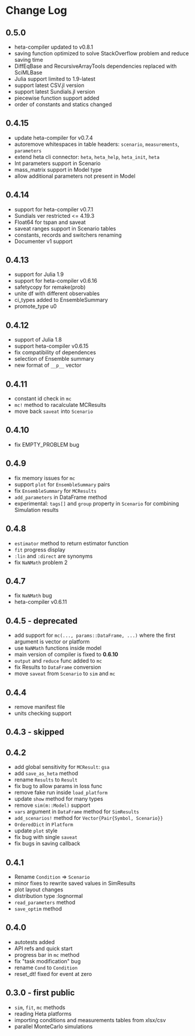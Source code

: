 # Change Log

## 0.5.0

- heta-compiler updated to v0.8.1
- saving function optimized to solve StackOverflow problem and reduce saving time
- DiffEqBase and RecursiveArrayTools dependencies replaced with SciMLBase
- Julia support limited to 1.9-latest
- support latest CSV.jl version
- support latest Sundials.jl version
- piecewise function support added
- order of constants and statics changed

## 0.4.15

- update heta-compiler for v0.7.4
- autoremove whitespaces in table headers: `scenario`, `measurements`, `parameters`
- extend heta cli connector: `heta`, `heta_help`, `heta_init`, `heta`
- Int parameters support in Scenario
- mass_matrix support in Model type
- allow additional parameters not present in Model

## 0.4.14

- support for heta-compiler v0.7.1
- Sundials ver restricted <= 4.19.3
- Float64 for tspan and saveat
- saveat ranges support in Scenario tables
- constants, records and switchers renaming
- Documenter v1 support

## 0.4.13

- support for Julia 1.9
- support for heta-compiler v0.6.16
- safetycopy for remake(prob)
- unite df with different observables
- ci_types added to EnsembleSummary
- promote_type u0

## 0.4.12

- support of Julia 1.8
- support heta-compiler v0.6.15
- fix compatibility of dependences
- selection of Ensemble summary
- new format of `__p__` vector

## 0.4.11

- constant id check in `mc`
- `mc!` method to racalculate MCResults
- move back `saveat` into `Scenario`

## 0.4.10

- fix EMPTY_PROBLEM bug

## 0.4.9

- fix memory issues for `mc`
- support `plot` for `EnsembleSummary` pairs
- fix `EnsembleSummary` for `MCResults`
- `add_parameters` in DataFrame method
- experimental: `tags[]` and `group` property in `Scenario` for combining Simulation results

## 0.4.8

- `estimator` method to return estimator function
- `fit` progress display
- `:lin` and `:direct` are synonyms
- fix `NaNMath` problem 2

## 0.4.7

- fix `NaNMath` bug
- heta-compiler v0.6.11

## 0.4.5 - deprecated

- add support for `mc(..., params::DataFrame, ...)` where the first argument is vector or platform
- use `NaNMath` functions inside model
- main version of compiler is fixed to __0.6.10__
- `output` and `reduce` func added to `mc`
- fix Results to `DataFrame` conversion
- move `saveat` from `Scenario` to `sim` and `mc`

## 0.4.4

- remove manifest file
- units checking support

## 0.4.3 - skipped

## 0.4.2

- add global sensitivity for `MCResult`: `gsa`
- add `save_as_heta` method
- rename `Results` to `Result`
- fix bug to allow params in loss func
- remove fake run inside `load_platform`
- update `show` method for many types
- remove `sim(m::Model)` support
- `vars` argument in `DataFrame` method for `SimResults`
- `add_scenarios!` method for `Vector{Pair{Symbol, Scenario}}` 
- `OrderedDict` in `Platform`
- update `plot` style
- fix bug with single `saveat`
- fix bugs in saving callback

## 0.4.1

- Rename `Condition` => `Scenario`
- minor fixes to rewrite saved values in SimResults
- plot layout changes
- distribution type :lognormal
- `read_parameters` method
- `save_optim` method

## 0.4.0

- autotests added
- API refs and quick start
- progress bar in `mc` method
- fix "task modification" bug 
- rename `Cond` to `Condition`
- reset_dt! fixed for event at zero

## 0.3.0 - first public

- `sim`, `fit`, `mc` methods
- reading Heta platforms
- importing conditions and measurements tables from xlsx/csv
- parallel MonteCarlo simulations
